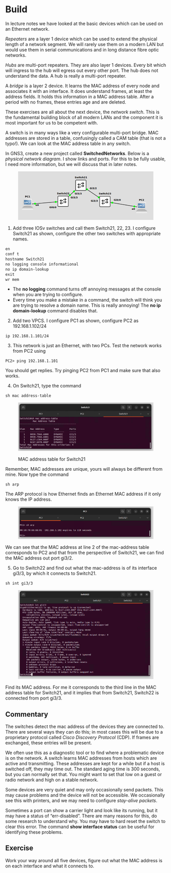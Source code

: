 # Build

In lecture notes we have looked at the basic devices which can be used on an Ethernet network.

_Repeaters_ are a layer 1 device which can be used to extend the physical length of a network segment. We will rarely use them on a modern LAN but would use them in serial communications and in long distance fibre optic networks.

_Hubs_ are multi-port repeaters. They are also layer 1 devices. Every bit which will ingress to the hub will egress out every other port. The hub does not understand the data. A hub is really a multi-port repeater.

A _bridge_ is a layer 2 device. It learns the MAC address of every node and associates it with an interface. It does understand frames, at least the address fields. It holds this information in a MAC address table. After a period with no frames, these entries age and are deleted.

These exercises are all about the next device, the _network switch_. This is the fundamental building block of all modern LANs and the component it is most important for us to be competent with.

A switch is in many ways like a very configurable multi-port bridge. MAC addresses are stored in a table, confusingly called a CAM table (that is not a typo!). We can look at the MAC address table in any switch.

In GNS3, create a new project called **SwitchedNetworks**. Below is a _physical network diagram_. I show links and ports. For this to be fully usable, I need more information, but we will discuss that in later notes.

<figure><img src="../.gitbook/assets/image (4).png" alt=""><figcaption></figcaption></figure>

1. Add three IOSv switches and call them Switch21, 22, 23. I configure Switch21 as shown, configure the other two switches with appropriate names.

```
en
conf t
hostname Switch21
no logging console informational
no ip domain-lookup
exit
wr mem
```

* The **no logging** command turns off annoying messages at the console when you are trying to configure.
* Every time you make a mistake in a command, the switch will think you are trying to resolve a domain name. This is really annoying! The **no ip domain-lookup** command disables that.

2. Add two VPCS. I configure PC1 as shown, configure PC2 as 192.168.1.102/24

```
ip 192.168.1.101/24
```

3. This network is just an Ethernet, with two PCs. Test the network works from PC2 using&#x20;

```
PC2> ping 192.168.1.101
```

You should get replies. Try pinging PC2 from PC1 and make sure that also works.

4. On Switch21, type the command

```
sh mac address-table
```

<figure><img src="../.gitbook/assets/image (1) (1).png" alt=""><figcaption><p>MAC address table for Switch21</p></figcaption></figure>

Remember, MAC addresses are unique, yours will always be different from mine. Now type the command

```
sh arp
```

The ARP protocol is how Ethernet finds an Ethernet MAC address if it only knows the IP address.

<figure><img src="../.gitbook/assets/image (2) (1).png" alt=""><figcaption></figcaption></figure>

We can see that the MAC address at line 2 of the mac-address table corresponds to PC2 and that from the perspective of Switch21, we can find the MAC address out port gi3/2.

5. Go to Switch22 and find out what the mac-address is of its interface gi3/3, by which it connects to Switch21.

```
sh int gi3/3
```

<figure><img src="../.gitbook/assets/image (3) (1).png" alt=""><figcaption></figcaption></figure>

Find its MAC address. For me it corresponds to the third line in the MAC address table for Switch21, and it implies that from Switch21, Switch22 is connected from port gi3/3.

## Commentary

The switches detect the mac address of the devices they are connected to. There are several ways they can do this; in most cases this will be due to a proprietary protocol called _Cisco Discovery Protocol_ (CDP). If frames are exchanged, these entries will be present.

We often use this as a diagnostic tool or to find where a problematic device is on the network. A switch learns MAC addresses from hosts which are active and transmitting. These addresses are kept for a while but if a host is switched off, they may time out. The standard aging time is 300 seconds, but you can normally set that. You might want to set that low on a guest or radio network and high on a stable network.

Some devices are very quiet and may only occasionally send packets. This may cause problems and the device will not be accessible. We occasionally see this with printers, and we may need to configure _stay-alive packets_.

Sometimes a port can show a carrier light and look like its running, but it may have a status of “err-disabled”. There are many reasons for this, do some research to understand why. You may have to hard reset the switch to clear this error. The command **show interface status** can be useful for identifying these problems.

## Exercise

Work your way around all five devices, figure out what the MAC address is on each interface and what it connects to.
